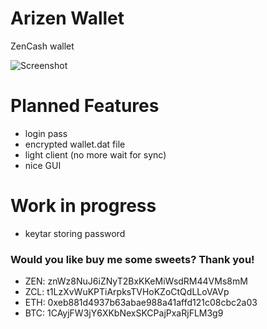 # Arizen Wallet
ZenCash wallet

![Screenshot](https://i.imgur.com/HL5SHDh.png)

# Planned Features 
- login pass
- encrypted wallet.dat file
- light client (no more wait for sync)
- nice GUI

# Work in progress
- keytar storing password


### **Would you like buy me some sweets? Thank you!**
- ZEN: znWz8NuJ6iZNyT2BxKKeMiWsdRM44VMs8mM
- ZCL: t1LzXvWuKPTiArpksTVHoKZoCtQdLLoVAVp
- ETH: 0xeb881d4937b63abae988a41affd121c08cbc2a03
- BTC: 1CAyjFW3jY6XKbNexSKCPajPxaRjFLM3g9
